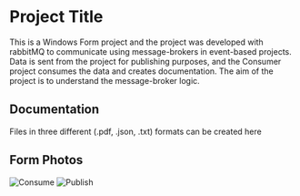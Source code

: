 # Project Title

This is a Windows Form project and the project was developed with rabbitMQ to communicate using message-brokers in event-based projects. Data is sent from the project for publishing purposes, and the Consumer project consumes the data and creates documentation. The aim of the project is to understand the message-broker logic.

## Documentation

Files in three different (.pdf, .json, .txt) formats can be created here

## Form Photos

![Consume](https://github.com/kadirdemirkaya/DocumentApp/assets/126807887/87d3fdd5-03b5-4279-8a3a-8c1cf0616f2a)
![Publish](https://github.com/kadirdemirkaya/DocumentApp/assets/126807887/9f55b229-0b16-4b54-ab14-8a16611a783d)
